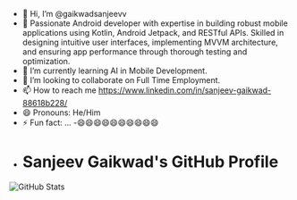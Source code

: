 - 👋 Hi, I’m @gaikwadsanjeevv
- 👀 Passionate Android developer with expertise in building robust mobile applications using Kotlin, Android Jetpack, and RESTful APIs. Skilled in designing intuitive user interfaces, implementing MVVM architecture, and ensuring app performance through thorough testing and optimization.
- 🌱 I’m currently learning AI in Mobile Development.
- 💞️ I’m looking to collaborate on Full Time Employment.
- 📫 How to reach me https://www.linkedin.com/in/sanjeev-gaikwad-88618b228/
- 😄 Pronouns: He/Him
- ⚡ Fun fact: ...
-😄😄😄😄😄😄😄😄😄😄
- # Sanjeev Gaikwad's GitHub Profile

![GitHub Stats](https://github-readme-stats.vercel.app/api?username=gaikwadsanjeevv&show_icons=true&hide_border=true&count_private=true&include_all_commits=true&v=2)



<!---
gaikwadsanjeevv/gaikwadsanjeevv is a ✨ special ✨ repository because its `README.md` (this file) appears on your GitHub profile.
You can click the Preview link to take a look at your changes.
--->
